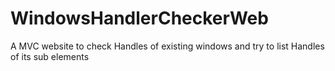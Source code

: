 # WindowsHandlerCheckerWeb
A MVC website to check Handles of existing windows and try to list Handles of its sub elements
